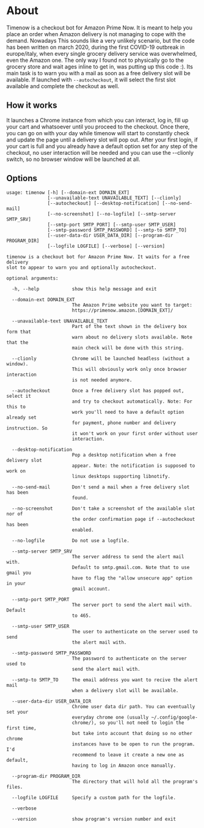 
About
=====
Timenow is a checkout bot for Amazon Prime Now.
It is meant to help you place an order when Amazon delivery is not managing to cope with the demand.
Nowadays This sounds like a very unlikely scenario, but the code has been written on march 2020, during the first COVID-19 outbreak in europe/italy, when every single grocery delivery service was overwhelmed, even the Amazon one. The only way I found not to physically go to the grocery store and wait ages inline to get in, was putting up this code :).
Its main task is to warn you with a mail as soon as a free delivery slot will be available.
If launched with `--autocheckout`, it will select the first slot available and complete the checkout as well.


How it works
------------
It launches a Chrome instance from which you can interact, log in, fill up your cart and whatsoever until you proceed to the checkout.
Once there, you can go on with your day while timenow will start to constantly check and update the page until a delivery slot will pop out.
After your first login, if your cart is full and you already have a default option set for any step of the checkout,
no user interaction will be needed and you can use the --clionly switch, so no browser window will be launched at all.


Options
------------
```
usage: timenow [-h] [--domain-ext DOMAIN_EXT]
               [--unavailable-text UNAVAILABLE_TEXT] [--clionly]
               [--autocheckout] [--desktop-notification] [--no-send-mail]
               [--no-screenshot] [--no-logfile] [--smtp-server SMTP_SRV]
               [--smtp-port SMTP_PORT] [--smtp-user SMTP_USER]
               [--smtp-password SMTP_PASSWORD] [--smtp-to SMTP_TO]
               [--user-data-dir USER_DATA_DIR] [--program-dir PROGRAM_DIR]
               [--logfile LOGFILE] [--verbose] [--version]

timenow is a checkout bot for Amazon Prime Now. It waits for a free delivery
slot to appear to warn you and optionally autocheckout.

optional arguments:

  -h, --help            show this help message and exit

  --domain-ext DOMAIN_EXT
                        The Amazon Prime website you want to target:
                        https://primenow.amazon.[DOMAIN_EXT]/

  --unavailable-text UNAVAILABLE_TEXT
                        Part of the text shown in the delivery box form that
                        warn about no delivery slots available. Note that the
                        main check will be done with this string.

  --clionly             Chrome will be launched headless (without a window).
                        This will obviously work only once browser interaction
                        is not needed anymore.

  --autocheckout        Once a free delivery slot has popped out, select it
                        and try to checkout automatically. Note: For this to
                        work you'll need to have a default option already set
                        for payment, phone number and delivery instruction. So
                        it won't work on your first order without user
                        interaction.

  --desktop-notification
                        Pop a desktop notification when a free delivery slot
                        appear. Note: the notification is supposed to work on
                        linux desktops supporting libnotify.

  --no-send-mail        Don't send a mail when a free delivery slot has been
                        found.

  --no-screenshot       Don't take a screenshot of the available slot nor of
                        the order confirmation page if --autocheckout has been
                        enabled.

  --no-logfile          Do not use a logfile.

  --smtp-server SMTP_SRV
                        The server address to send the alert mail with.
                        Default to smtp.gmail.com. Note that to use gmail you
                        have to flag the "allow unsecure app" option in your
                        gmail account.

  --smtp-port SMTP_PORT
                        The server port to send the alert mail with. Default
                        to 465.

  --smtp-user SMTP_USER
                        The user to authenticate on the server used to send
                        the alert mail with.

  --smtp-password SMTP_PASSWORD
                        The password to authenticate on the server used to
                        send the alert mail with.

  --smtp-to SMTP_TO     The email address you want to recive the alert mail
                        when a delivery slot will be available.

  --user-data-dir USER_DATA_DIR
                        Chrome user data dir path. You can eventually set your
                        everyday chrome one (usually ~/.config/google-
                        chrome/), so you'll not need to login the first time,
                        but take into account that doing so no other chrome
                        instances have to be open to run the program. I'd
                        recommend to leave it create a new one as default,
                        having to log in Amazon once manually.

  --program-dir PROGRAM_DIR
                        The directory that will hold all the program's files.

  --logfile LOGFILE     Specify a custom path for the logfile.

  --verbose

  --version             show program's version number and exit
```
